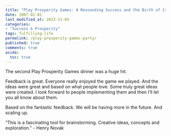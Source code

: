 ```yaml
---
title: "Play Prosperity Games: A Resounding Success and the Birth of Creative Ideas"
date: 2007-02-02
last_modified_at: 2023-11-03
categories:
- "Success & Prosperity"
tags: fulfilling-life
permalink: /play-prosperity-games-party/
published: true
comments: true
aside:
  toc: true
---
```

The second Play Prosperity Games dinner was a huge hit.  
<!--more-->
Feedback is great.  Everyone really enjoyed the game we played.  And the ideas were great and based on what people love.  Some truly great ideas were created.  I look forward to people implementing them and then I’ll let you all know about them.

Based on the fantastic feedback.  We will be having more in the future.  And scaling up.

“This is a fascinating tool for brainstorming.  Creative ideas, concepts and exploration.” - Henry Novak